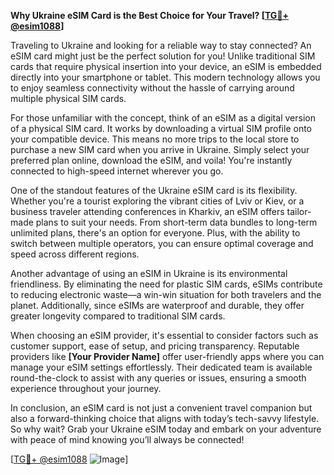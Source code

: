 **Why Ukraine eSIM Card is the Best Choice for Your Travel? [[TG💪+ @esim1088](https://t.me/s/esim1088)]**

Traveling to Ukraine and looking for a reliable way to stay connected? An eSIM card might just be the perfect solution for you! Unlike traditional SIM cards that require physical insertion into your device, an eSIM is embedded directly into your smartphone or tablet. This modern technology allows you to enjoy seamless connectivity without the hassle of carrying around multiple physical SIM cards.

For those unfamiliar with the concept, think of an eSIM as a digital version of a physical SIM card. It works by downloading a virtual SIM profile onto your compatible device. This means no more trips to the local store to purchase a new SIM card when you arrive in Ukraine. Simply select your preferred plan online, download the eSIM, and voila! You're instantly connected to high-speed internet wherever you go.

One of the standout features of the Ukraine eSIM card is its flexibility. Whether you're a tourist exploring the vibrant cities of Lviv or Kiev, or a business traveler attending conferences in Kharkiv, an eSIM offers tailor-made plans to suit your needs. From short-term data bundles to long-term unlimited plans, there's an option for everyone. Plus, with the ability to switch between multiple operators, you can ensure optimal coverage and speed across different regions.

Another advantage of using an eSIM in Ukraine is its environmental friendliness. By eliminating the need for plastic SIM cards, eSIMs contribute to reducing electronic waste—a win-win situation for both travelers and the planet. Additionally, since eSIMs are waterproof and durable, they offer greater longevity compared to traditional SIM cards.

When choosing an eSIM provider, it's essential to consider factors such as customer support, ease of setup, and pricing transparency. Reputable providers like **[Your Provider Name]** offer user-friendly apps where you can manage your eSIM settings effortlessly. Their dedicated team is available round-the-clock to assist with any queries or issues, ensuring a smooth experience throughout your journey.

In conclusion, an eSIM card is not just a convenient travel companion but also a forward-thinking choice that aligns with today’s tech-savvy lifestyle. So why wait? Grab your Ukraine eSIM today and embark on your adventure with peace of mind knowing you’ll always be connected!

[[TG💪+ @esim1088](https://t.me/s/esim1088) ![Image](https://i.postimg.cc/Y0z9fWf4/image.png)]